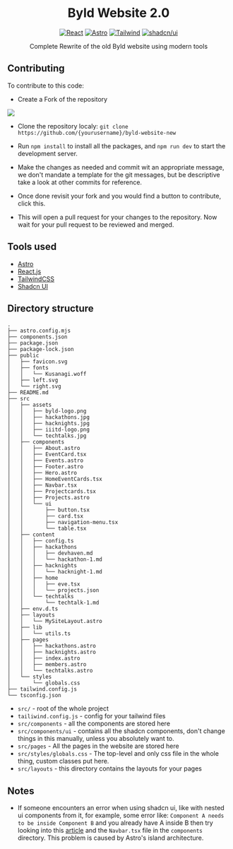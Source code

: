 <div align="center">
  
# Byld Website 2.0

[![React](https://img.shields.io/badge/react-222222?style=for-the-badge&logo=react)](https://www.react.dev/) [![Astro](https://img.shields.io/badge/astro-bc52ee?style=for-the-badge&logo=astro&logoColor=white)](https://www.astro.build/) [![Tailwind](https://img.shields.io/badge/tailwind-06b6d4?style=for-the-badge&logo=tailwindcss&logoColor=white)](https://www.tailwindcss.com/) [![shadcn/ui](https://img.shields.io/badge/shadcn%2Fui-000000?style=for-the-badge&logo=shadcnui)](https://ui.shadcn.com/)

Complete Rewrite of the old Byld website using modern tools

</div>

## Contributing

To contribute to this code:

- Create a Fork of the repository

<img src="https://i.imgur.com/vEZZivz.png"/>

- Clone the repository localy: `git clone https://github.com/{yourusername}/byld-website-new`

- Run `npm install` to install all the packages, and `npm run dev` to start the development server.

- Make the changes as needed and commit wit an appropriate message, we don't mandate a template for the git messages, but be descriptive take a look at other commits for reference.

- Once done revisit your fork and you would find a button to contribute, click this.

- This will open a pull request for your changes to the repository. Now wait for your pull request to be reviewed and merged.

## Tools used

- [Astro](https://astro.build/)
- [React.js](https://react.dev/)
- [TailwindCSS](https://tailwindcss.com/)
- [Shadcn UI](https://ui.shadcn.com/docs)

## Directory structure

```
.
├── astro.config.mjs
├── components.json
├── package.json
├── package-lock.json
├── public
│   ├── favicon.svg
│   ├── fonts
│   │   └── Kusanagi.woff
│   ├── left.svg
│   └── right.svg
├── README.md
├── src
│   ├── assets
│   │   ├── byld-logo.png
│   │   ├── hackathons.jpg
│   │   ├── hacknights.jpg
│   │   ├── iiitd-logo.png
│   │   └── techtalks.jpg
│   ├── components
│   │   ├── About.astro
│   │   ├── EventCard.tsx
│   │   ├── Events.astro
│   │   ├── Footer.astro
│   │   ├── Hero.astro
│   │   ├── HomeEventCards.tsx
│   │   ├── Navbar.tsx
│   │   ├── Projectcards.tsx
│   │   ├── Projects.astro
│   │   └── ui
│   │       ├── button.tsx
│   │       ├── card.tsx
│   │       ├── navigation-menu.tsx
│   │       └── table.tsx
│   ├── content
│   │   ├── config.ts
│   │   ├── hackathons
│   │   │   ├── devhaven.md
│   │   │   └── hackathon-1.md
│   │   ├── hacknights
│   │   │   └── hacknight-1.md
│   │   ├── home
│   │   │   ├── eve.tsx
│   │   │   └── projects.json
│   │   └── techtalks
│   │       └── techtalk-1.md
│   ├── env.d.ts
│   ├── layouts
│   │   └── MySiteLayout.astro
│   ├── lib
│   │   └── utils.ts
│   ├── pages
│   │   ├── hackathons.astro
│   │   ├── hacknights.astro
│   │   ├── index.astro
│   │   ├── members.astro
│   │   └── techtalks.astro
│   └── styles
│       └── globals.css
├── tailwind.config.js
└── tsconfig.json
```

- `src/` - root of the whole project
- `tailiwind.config.js` - config for your tailwind files
- `src/components` - all the components are stored here
- `src/components/ui` - contains all the shadcn components, don't change things in this manually, unless you absolutely want to.
- `src/pages` - All the pages in the website are stored here
- `src/styles/globals.css` - The top-level and only css file in the whole thing, custom classes put here.
- `src/layouts` - this directory contains the layouts for your pages

## Notes

- If someone encounters an error when using shadcn ui, like with nested ui components from it, for example, some error like: `Component A needs to be inside Component B` and you already
  have A inside B then try looking into this [article](https://spacemadness.dev/docs/add-a-shadcn-ui-component/) and the `Navbar.tsx` file in the `components` directory. This problem is caused by Astro's island architecture.
